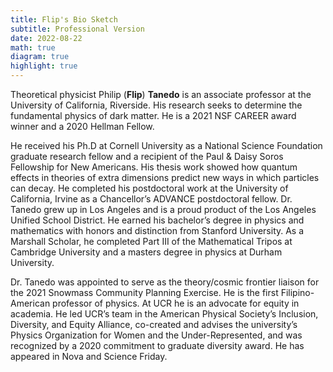 ```yaml
---
title: Flip's Bio Sketch
subtitle: Professional Version
date: 2022-08-22
math: true
diagram: true
highlight: true
---
```


Theoretical physicist Philip (**Flip**) **Tanedo** is an associate professor at the University of California, Riverside. His research seeks to determine the fundamental physics of dark matter. He is a 2021 NSF CAREER award winner and a 2020 Hellman Fellow. 

He received his Ph.D at Cornell University as a National Science Foundation graduate research fellow and a recipient of the Paul & Daisy Soros Fellowship for New Americans. His thesis work showed how quantum effects in theories of extra dimensions predict new ways in which particles can decay. He completed his postdoctoral work at the University of California, Irvine as a Chancellor’s ADVANCE postdoctoral fellow. Dr. Tanedo grew up in Los Angeles and is a proud product of the Los Angeles Unified School District. He earned his bachelor’s degree in physics and mathematics with honors and distinction from Stanford University. As a Marshall Scholar, he completed Part III of the Mathematical Tripos at Cambridge University and a masters degree in physics at Durham University. 

Dr. Tanedo was appointed to serve as the theory/cosmic frontier liaison for the 2021 Snowmass Community Planning Exercise. He is the first Filipino-American professor of physics. At UCR he is an advocate for equity in academia. He led UCR’s team in the American Physical Society’s Inclusion, Diversity, and Equity Alliance, co-created and advises the university’s Physics Organization for Women and the Under-Represented, and was recognized by a 2020 commitment to graduate diversity award. He has appeared in Nova and Science Friday.
